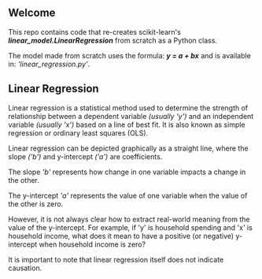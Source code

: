 ## Welcome

This repo contains code that re-creates scikit-learn's ***linear_model.LinearRegression*** from scratch as a Python class.

The model made from scratch uses the formula: ***y = a + bx*** and is available in: *'linear_regression.py'*.

## Linear Regression

Linear regression is a statistical method used to determine the strength of relationship between a dependent variable *(usually 'y')* and an independent variable *(usually 'x')* based on a line of best fit. It is also known as simple regression or ordinary least squares (OLS).

Linear regression can be depicted graphically as a straight line, where the slope *('b')* and y-intercept *('a')* are coefficients.

The slope *'b'* represents how change in one variable impacts a change in the other.

The y-intercept *'a'* represents the value of one variable when the value of the other is zero.

However, it is not always clear how to extract real-world meaning from the value of the y-intercept. For example, if 'y' is household spending and 'x' is household income, what does it mean to have a positive (or negative) y-intercept when household income is zero?

It is important to note that linear regression itself does not indicate causation.
